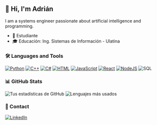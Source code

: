 ## 🌟 Hi, I'm Adrián

I am a systems engineer passionate about artificial intelligence and programming.

- 💼 Estudiante
- 🎓 Educación: Ing. Sistemas de Información - Ulatina

### 🛠️ Languages and Tools

[![Python](https://img.shields.io/badge/Python-3776AB?logo=python&logoColor=fff)](#)
[![C++](https://img.shields.io/badge/C++-%2300599C.svg?logo=c%2B%2B&logoColor=white)](#)
[![C#](https://custom-icon-badges.demolab.com/badge/C%23-%23239120.svg?logo=cshrp&logoColor=white)](#)
[![HTML](https://img.shields.io/badge/HTML-%23E34F26.svg?logo=html5&logoColor=white)](#)
[![JavaScript](https://img.shields.io/badge/JavaScript-F7DF1E?logo=javascript&logoColor=000)](#)
[![React](https://img.shields.io/badge/React-%2320232a.svg?logo=react&logoColor=%2361DAFB)](#)
[![NodeJS](https://img.shields.io/badge/Node.js-6DA55F?logo=node.js&logoColor=white)](#)
![SQL](https://img.shields.io/badge/SQL-4479A1?style=for-the-badge&logo=sql&logoColor=white)

### 📊 GitHub Stats

![Tus estadísticas de GitHub](https://github-readme-stats.vercel.app/api?username=adrianqe&show_icons=true&theme=radical)
![Lenguajes más usados](https://github-readme-stats.vercel.app/api/top-langs/?username=adrianqe&layout=compact&theme=radical)

### 🤝 Contact
[![LinkedIn](https://img.shields.io/badge/LinkedIn-0A66C2?logo=linkedin&logoColor=fff)](www.linkedin.com/in/adrian-quiros-elizondo-639906300)

<!---
adrianqe/adrianqe is a ✨ special ✨ repository because its `README.md` (this file) appears on your GitHub profile.
You can click the Preview link to take a look at your changes.
--->
